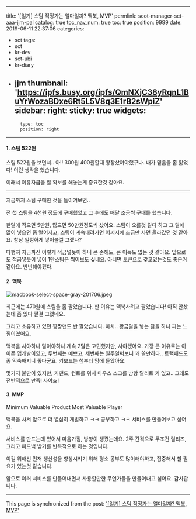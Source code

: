 
---
title: '[일기] 스팀 적정가는 얼마일까? 맥북, MVP'
permlink: scot-manager-sct-aaa-jjm-pal
catalog: true
toc_nav_num: true
toc: true
position: 9999
date: 2019-06-11 22:37:06
categories:
- sct
tags:
- sct
- kr-dev
- sct-ubi
- kr-diary
- jjm
thumbnail: 'https://ipfs.busy.org/ipfs/QmNXjC38yRqnL1BuYrWozaBDxe6Rt5L5V8q3E1rB2sWpiZ'
sidebar:
    right:
        sticky: true
widgets:
    -
        type: toc
        position: right
---


#### 1. 스팀 522원

스팀 522원을 보면서.. 아!! 300원 400원할때
왕창샀어야했구나. 내가 믿음을 좀 잃었다!  이런 생각을 했습니다. 

이래서 여유자금을 잘 확보를 해놓는게 중요한것 같아요. 

---

지금까지 스팀 구매한 것을 돌이켜보면..

전 첫 스팀을 4천원 정도에 구매했었고 그 후에도 매달 조금씩 구매를 했습니다.

한달에 적으면 5만원, 많으면 50만원정도씩 샀어요.
스팀이 오를것 같다 하고 그 달에 많이 넣으면 좀 떨어지고,
스팀이 계속내려가면 어쩌지에 조금만 사면 올라갔던 것 같아요. 항상 일정하게 넣어볼껄 그랬나?

다행히 지금까진 이렇게 적금넣듯이 하니 큰 손해도, 큰 이득도 없는 것 같아요. 
앞으로도 적금넣듯이 넣어 1만스팀은 찍어보도 싶네요.
아니면 토큰으로 갖고있는것도 좋은거같아요. 반반해야겠다.

#### 2. 맥북

![macbook-select-space-gray-201706.jpeg](https://ipfs.busy.org/ipfs/QmNXjC38yRqnL1BuYrWozaBDxe6Rt5L5V8q3E1rB2sWpiZ)

최근에는 470원에 스팀을 좀 팔았습니다.
판 이유는 맥북사려고 팔았습니다!
아직 안샀는데 좀 있다 팔걸 그랬네요.

그리고 소유하고 있던 짱짱맨도 반 팔았습니다. 마치.. 황금알을 낳는 닭을 하나 파는 느낌이였어요.

맥북을 사야하나 말아야하나
계속 2달은 고민했지만, 사야겠어요.
가장 큰 이유로는 아이폰 앱개발이였고,
두번째는 예쁘고,
세번째는 일주일써보니 꽤 쓸만하다.. 
트랙패드도 좀 익숙해지니 좋다군요.
키보드는 첨부터 맘에 들았아요.

몇가지 불만이 있지만, 
커맨드, 컨트롤 위치
마우스 스크롤 방향
딜리트 키 없고..
그래도 전반적으로 만족! 사야죠!

#### 3. MVP
Minimum Valuable Product
Most Valuable Player

맥북을 사서 앞으로 더 열심히 개발하고 ㅋㅋ
공부하고 ㅋㅋ 서비스를 만들어보고 싶어요.

서비스를 만드는데 있어서 마음가짐, 방향이 생겼는데요.
2주 간격으로 무조건 릴리즈, 그리고 피드백 받기를 반복적으로 하는 것입니다.

이걸 위해선 먼저 생산성을 향상시키기 위해 평소 공부도 많이해야하고, 집중해서 할 필요가 있는것 같습니다.

앞으로 여러 서비스를 만들어내면서 사용할만한 무언가들을 만들어내고 싶어요. 감사합니다.

- - -

This page is synchronized from the post: ['[일기] 스팀 적정가는 얼마일까? 맥북, MVP'](https://steemit.com/@jacobyu/scot-manager-sct-aaa-jjm-pal)
